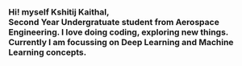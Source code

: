 ### Hi! myself Kshitij Kaithal, </br> Second Year Undergratuate student from Aerospace Engineering. I love doing coding, exploring new things. Currently I am focussing on Deep Learning and Machine Learning concepts.
<!--
**kshitijk20/kshitijk20** is a ✨ _special_ ✨ repository because its `README.md` (this file) appears on your GitHub profile.

Here are some ideas to get you started:

- 🔭 I’m currently working on ...
- 🌱 I’m currently learning ...
- 👯 I’m looking to collaborate on ...
- 🤔 I’m looking for help with ...
- 💬 Ask me about ...
- 📫 How to reach me: ...
- 😄 Pronouns: ...
- ⚡ Fun fact: ...
-->
